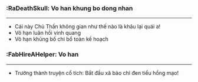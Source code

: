 ### :RaDeathSkull: Vo han khung bo dong nhan
---
- Cái này Chủ Thần không gian như thế nào là khâu lại quái a!
- Vô hạn luân hồi vinh quang
- Vô hạn khủng bố chi bổ toàn kế hoạch

### :FabHireAHelper: Vo han 
---
- Trưởng thành truyện cổ tích: Bắt đầu xã bảo chỉ đen tiểu hồng mạo!
